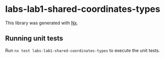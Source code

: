 # labs-lab1-shared-coordinates-types

This library was generated with [Nx](https://nx.dev).

## Running unit tests

Run `nx test labs-lab1-shared-coordinates-types` to execute the unit tests.

